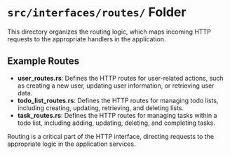 # `src/interfaces/routes/` Folder

This directory organizes the routing logic, which maps incoming HTTP requests to the appropriate handlers in the application.

## Example Routes

- **user_routes.rs**: Defines the HTTP routes for user-related actions, such as creating a new user, updating user information, or retrieving user data.
- **todo_list_routes.rs**: Defines the HTTP routes for managing todo lists, including creating, updating, retrieving, and deleting lists.
- **task_routes.rs**: Defines the HTTP routes for managing tasks within a todo list, including adding, updating, deleting, and completing tasks.

Routing is a critical part of the HTTP interface, directing requests to the appropriate logic in the application services.
